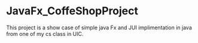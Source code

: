 # JavaFx_CoffeShopProject
This project is a show case of simple java Fx and JUI implimentation in java from one of my cs class in UIC. 

